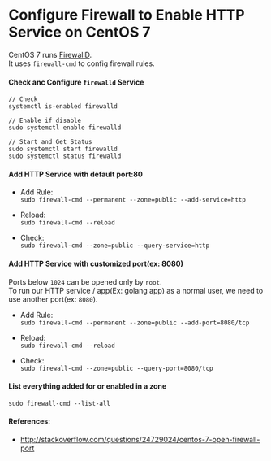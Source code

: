 
# Configure Firewall to Enable HTTP Service on CentOS 7

CentOS 7 runs [FirewallD](https://fedoraproject.org/wiki/FirewallD).  
It uses `firewall-cmd` to config firewall rules. 

#### Check anc Configure `firewalld` Service

    // Check
    systemctl is-enabled firewalld
    
    // Enable if disable
    sudo systemctl enable firewalld

    // Start and Get Status
    sudo systemctl start firewalld
    sudo systemctl status firewalld


#### Add HTTP Service with default port:80  

* Add Rule:  
  `sudo firewall-cmd --permanent --zone=public --add-service=http`  

* Reload:  
  `sudo firewall-cmd --reload`

* Check:  
  `sudo firewall-cmd --zone=public --query-service=http`

#### Add HTTP Service with customized port(ex: 8080)

Ports below `1024` can be opened only by `root`.  
To run our HTTP service / app(Ex: golang app) as a normal user, we need to use another port(ex: `8080`).

* Add Rule:  
  `sudo firewall-cmd --permanent --zone=public --add-port=8080/tcp`

* Reload:  
  `sudo firewall-cmd --reload`

* Check:  
  `sudo firewall-cmd --zone=public --query-port=8080/tcp`

#### List everything added for or enabled in a zone

    sudo firewall-cmd --list-all

#### References:  
* <http://stackoverflow.com/questions/24729024/centos-7-open-firewall-port>
